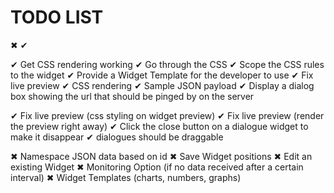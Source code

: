 TODO LIST
===

✖ ✔

✔ Get CSS rendering working
  ✔ Go through the CSS
  ✔ Scope the CSS rules to the widget
✔ Provide a Widget Template for the developer to use
✔ Fix live preview
  ✔ CSS rendering
  ✔ Sample JSON payload
✔ Display a dialog box showing the url that should be pinged by on the server

✔ Fix live preview (css styling on widget preview)
✔ Fix live preview (render the preview right away)
✔ Click the close button on a dialogue widget to make it disappear
✔ dialogues should be draggable

✖ Namespace JSON data based on id
✖ Save Widget positions
✖ Edit an existing Widget
✖ Monitoring Option (if no data received after a certain interval)
✖ Widget Templates (charts, numbers, graphs)

